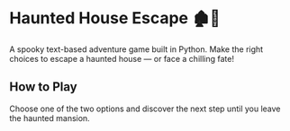 # Haunted House Escape 🏚️👻

A spooky text-based adventure game built in Python. Make the right choices to escape a haunted house — or face a chilling fate!

## How to Play

Choose one of the two options and discover the next step until you leave the haunted mansion.
